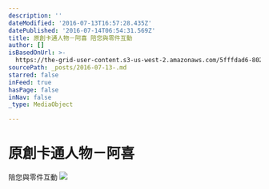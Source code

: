 ```yaml
---
description: ''
dateModified: '2016-07-13T16:57:28.435Z'
datePublished: '2016-07-14T06:54:31.569Z'
title: 原創卡通人物－阿喜 陪您與零件互動
author: []
isBasedOnUrl: >-
  https://the-grid-user-content.s3-us-west-2.amazonaws.com/5fffdad6-8027-4983-be1c-c479e104c088.jpg
sourcePath: _posts/2016-07-13-.md
starred: false
inFeed: true
hasPage: false
inNav: false
_type: MediaObject

---
```

# 原創卡通人物－阿喜  
陪您與零件互動
![](https://the-grid-user-content.s3-us-west-2.amazonaws.com/5fffdad6-8027-4983-be1c-c479e104c088.jpg)